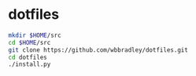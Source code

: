 dotfiles
========


```sh
mkdir $HOME/src
cd $HOME/src
git clone https://github.com/wbbradley/dotfiles.git
cd dotfiles
./install.py
```
